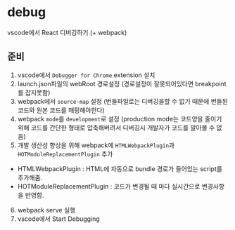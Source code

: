 # debug

vscode에서 React 디버깅하기 (+ webpack)

## 준비

1. vscode에서 `Debugger for Chrome` extension 설치
2. launch.json파일의 webRoot 경로설정 (경로설정이 잘못되어있다면 breakpoint를 잡지못함)
3. webpack에서 `source-map` 설정 (번들파일로는 디버깅을할 수 없기 때문에 번들된 코드와 원본 코드를 매핑해야한다)
4. webpack `mode`를 `development`로 설정 (production mode는 코드양을 줄이기 위해 코드를 간단한 형태로 압축해버려서 디버깅시 개발자가 코드를 알아볼 수 없음)
5. 개발 생산성 향상을 위해 webpack에 `HTMLWebpackPlugin`과 `HOTModuleReplacementPlugin` 추가
  - HTMLWebpackPlugin : HTML에 자동으로 bundle 경로가 들어있는 script를 추가해줌.
  - HOTModuleReplacementPlugin : 코드가 변경될 때 마다 실시간으로 변경사항을 반영함.
6. webpack serve 실행
7. vscode에서 Start Debugging
